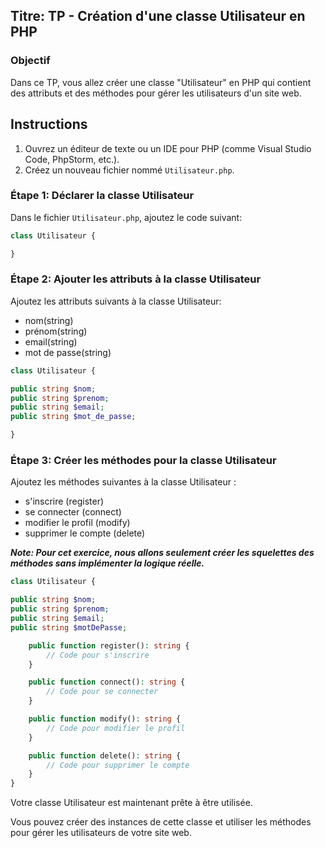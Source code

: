 ## Titre: TP - Création d'une classe Utilisateur en PHP

### Objectif
Dans ce TP, vous allez créer une classe "Utilisateur" en PHP qui contient des attributs et des méthodes pour gérer les utilisateurs d'un site web.

## Instructions

1) Ouvrez un éditeur de texte ou un IDE pour PHP (comme Visual Studio Code, PhpStorm, etc.).
2) Créez un nouveau fichier nommé  `Utilisateur.php`.

### Étape 1: Déclarer la classe Utilisateur
Dans le fichier `Utilisateur.php`, ajoutez le code suivant:

```php
class Utilisateur {

}
```

### Étape 2: Ajouter les attributs à la classe Utilisateur
Ajoutez les attributs suivants à la classe Utilisateur: 
 - nom(string)
 - prénom(string)
 - email(string)
 - mot de passe(string)

```php
class Utilisateur {

public string $nom;
public string $prenom;
public string $email;
public string $mot_de_passe;

}
```

### Étape 3: Créer les méthodes pour la classe Utilisateur
Ajoutez les méthodes suivantes à la classe Utilisateur : 
- s'inscrire (register)
- se connecter (connect)
- modifier le profil (modify)
- supprimer le compte (delete)

**_Note: Pour cet exercice, nous allons seulement créer les squelettes des méthodes sans implémenter la logique réelle._**

```php
class Utilisateur {

public string $nom;
public string $prenom;
public string $email;
public string $motDePasse;

    public function register(): string {
        // Code pour s'inscrire
    }

    public function connect(): string {
        // Code pour se connecter
    }

    public function modify(): string {
        // Code pour modifier le profil
    }

    public function delete(): string {
        // Code pour supprimer le compte
    }
}
```
Votre classe Utilisateur est maintenant prête à être utilisée. 

Vous pouvez créer des instances de cette classe et utiliser les méthodes pour gérer les utilisateurs de votre site web.